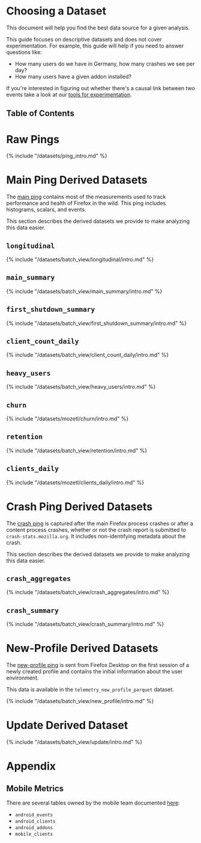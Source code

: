 # Choosing a Dataset

This document will help you find the best data source for a given analysis.

This guide focuses on descriptive datasets and does not cover experimentation.
For example, this guide will help if you need to answer questions like:

- How many users do we have in Germany, how many crashes we see per day?
- How many users have a given addon installed?

If you're interested in figuring out whether there's a causal link between two events
take a look at our [tools for experimentation](/tools/experiments.md).

## Table of Contents

<!-- toc -->

# Raw Pings

{% include "/datasets/ping_intro.md" %}

# Main Ping Derived Datasets

The [main ping](https://firefox-source-docs.mozilla.org/toolkit/components/telemetry/telemetry/data/main-ping.html)
contains most of the measurements used to track performance and health of Firefox in the wild.
This ping includes histograms, scalars, and events.

This section describes the derived datasets we provide to make analyzing this data easier.

## `longitudinal`

{% include "/datasets/batch_view/longitudinal/intro.md" %}

## `main_summary`

{% include "/datasets/batch_view/main_summary/intro.md" %}

## `first_shutdown_summary`

{% include "/datasets/batch_view/first_shutdown_summary/intro.md" %}

## `client_count_daily`

{% include "/datasets/batch_view/client_count_daily/intro.md" %}

## `heavy_users`

{% include "/datasets/batch_view/heavy_users/intro.md" %}

## `churn`

{% include "/datasets/mozetl/churn/intro.md" %}

## `retention`

{% include "/datasets/batch_view/retention/intro.md" %}

## `clients_daily`

{% include "/datasets/mozetl/clients_daily/intro.md" %}

# Crash Ping Derived Datasets

The [crash ping](https://firefox-source-docs.mozilla.org/toolkit/components/telemetry/telemetry/data/crash-ping.html)
is captured after the main Firefox process crashes or after a content process crashes,
whether or not the crash report is submitted to `crash-stats.mozilla.org`.
It includes non-identifying metadata about the crash.

This section describes the derived datasets we provide to make analyzing this data easier.

## `crash_aggregates`

{% include "/datasets/batch_view/crash_aggregates/intro.md" %}

## `crash_summary`

{% include "/datasets/batch_view/crash_summary/intro.md" %}

# New-Profile Derived Datasets

The [new-profile ping](https://firefox-source-docs.mozilla.org/toolkit/components/telemetry/telemetry/data/new-profile-ping.html)
is sent from Firefox Desktop on the first session of a newly created profile and contains the initial
information about the user environment.

This data is available in the `telemetry_new_profile_parquet` dataset.

{% include "/datasets/batch_view/new_profile/intro.md" %}

# Update Derived Dataset

{% include "/datasets/batch_view/update/intro.md" %}

# Appendix

## Mobile Metrics

There are several tables owned by the mobile team documented
[here](https://wiki.mozilla.org/Mobile/Metrics/Redash):

* `android_events`
* `android_clients`
* `android_addons`
* `mobile_clients`

